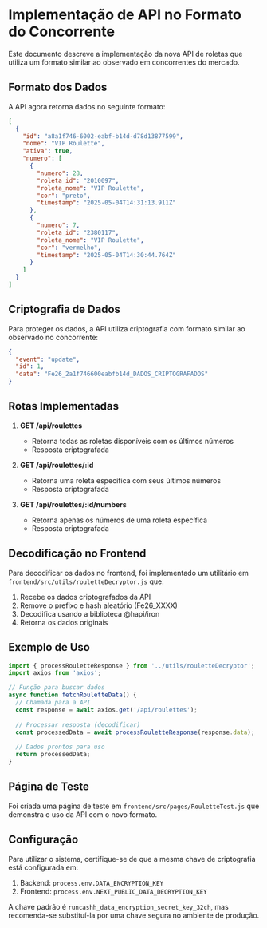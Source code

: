 # Implementação de API no Formato do Concorrente

Este documento descreve a implementação da nova API de roletas que utiliza um formato similar ao observado em concorrentes do mercado.

## Formato dos Dados

A API agora retorna dados no seguinte formato:

```json
[
  {
    "id": "a8a1f746-6002-eabf-b14d-d78d13877599",
    "nome": "VIP Roulette",
    "ativa": true,
    "numero": [
      {
        "numero": 28,
        "roleta_id": "2010097",
        "roleta_nome": "VIP Roulette",
        "cor": "preto",
        "timestamp": "2025-05-04T14:31:13.911Z"
      },
      {
        "numero": 7,
        "roleta_id": "2380117",
        "roleta_nome": "VIP Roulette",
        "cor": "vermelho",
        "timestamp": "2025-05-04T14:30:44.764Z"
      }
    ]
  }
]
```

## Criptografia de Dados

Para proteger os dados, a API utiliza criptografia com formato similar ao observado no concorrente:

```json
{
  "event": "update",
  "id": 1,
  "data": "Fe26_2a1f746600eabfb14d_DADOS_CRIPTOGRAFADOS"
}
```

## Rotas Implementadas

1. **GET /api/roulettes**
   - Retorna todas as roletas disponíveis com os últimos números
   - Resposta criptografada

2. **GET /api/roulettes/:id**
   - Retorna uma roleta específica com seus últimos números
   - Resposta criptografada

3. **GET /api/roulettes/:id/numbers**
   - Retorna apenas os números de uma roleta específica
   - Resposta criptografada

## Decodificação no Frontend

Para decodificar os dados no frontend, foi implementado um utilitário em `frontend/src/utils/rouletteDecryptor.js` que:

1. Recebe os dados criptografados da API
2. Remove o prefixo e hash aleatório (Fe26_XXXX)
3. Decodifica usando a biblioteca @hapi/iron
4. Retorna os dados originais

## Exemplo de Uso

```javascript
import { processRouletteResponse } from '../utils/rouletteDecryptor';
import axios from 'axios';

// Função para buscar dados
async function fetchRouletteData() {
  // Chamada para a API
  const response = await axios.get('/api/roulettes');
  
  // Processar resposta (decodificar)
  const processedData = await processRouletteResponse(response.data);
  
  // Dados prontos para uso
  return processedData;
}
```

## Página de Teste

Foi criada uma página de teste em `frontend/src/pages/RouletteTest.js` que demonstra o uso da API com o novo formato.

## Configuração

Para utilizar o sistema, certifique-se de que a mesma chave de criptografia está configurada em:

1. Backend: `process.env.DATA_ENCRYPTION_KEY`
2. Frontend: `process.env.NEXT_PUBLIC_DATA_DECRYPTION_KEY`

A chave padrão é `runcashh_data_encryption_secret_key_32ch`, mas recomenda-se substituí-la por uma chave segura no ambiente de produção. 